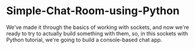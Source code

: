 # Simple-Chat-Room-using-Python
We've made it through the basics of working with sockets, and now we're ready to try to actually build something with them, so, in this sockets with Python tutorial, we're going to build a console-based chat app.
